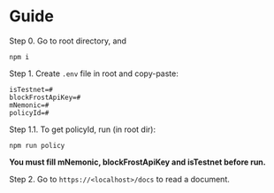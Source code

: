 # Guide

Step 0. Go to root directory, and 

```
npm i
```

Step 1. Create `.env` file in root and copy-paste: 

```
isTestnet=#
blockFrostApiKey=#
mNemonic=#
policyId=#
```

Step 1.1. To get policyId, run (in root dir):

```
npm run policy
```

**You must fill mNemonic, blockFrostApiKey and isTestnet before run.**

Step 2. Go to `https://<localhost>/docs` to read a document.